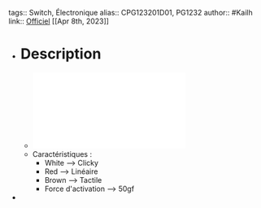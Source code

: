 tags:: Switch, Électronique
alias:: CPG123201D01, PG1232
author:: #Kailh
link:: [Officiel](https://www.kailhswitch.com/mechanical-keyboard-switches/low-profile-key-switches/dip-brown-key-switches.html)
[[Apr 8th, 2023]]

- # Description
	- ![Kailh_switch_chocmini.pdf](../assets/Kailh_switch_chocmini_1681039976115_0.pdf)
	- Caractéristiques :
		- White --> Clicky
		- Red --> Linéaire
		- Brown --> Tactile
		- Force d'activation --> 50gf
-